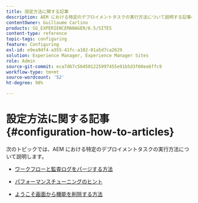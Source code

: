 ```yaml
---
title: 設定方法に関する記事
description: AEM における特定のデプロイメントタスクの実行方法について説明する記事のリストです。
contentOwner: Guillaume Carlino
products: SG_EXPERIENCEMANAGER/6.5/SITES
content-type: reference
topic-tags: configuring
feature: Configuring
exl-id: e9ea9df4-a355-41fc-a102-01a5d7ca2629
solution: Experience Manager, Experience Manager Sites
role: Admin
source-git-commit: eca7d67c564501225997455e91b5d3f60ee6ffc9
workflow-type: tm+mt
source-wordcount: '52'
ht-degree: 98%

---
```


# 設定方法に関する記事{#configuration-how-to-articles}

次のトピックでは、AEM における特定のデプロイメントタスクの実行方法について説明します。

<!--
* [How to Use the Log Viewer](https://helpx.adobe.com/experience-manager/kb/logsviewer.html)
-->

* [ワークフローと監査ログをパージする方法](https://experienceleague.adobe.com/en/docs/experience-cloud-kcs/kbarticles/ka-24590)

* [パフォーマンスチューニングのヒント](https://experienceleague.adobe.com/docs/experience-manager-65/deploying/configuring/configuring-performance.html?lang=ja)

* [ようこそ画面から機能を削除する方法](/help/sites-developing/customizing-the-welcome-console.md)

<!--
* [How to Turn Off the Location Tracker Feature](https://helpx.adobe.com/experience-manager/kb/turn-off-geolocation.html)
-->